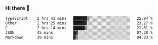 ### Hi there 👋

<!--
**WShiBin/WShiBin** is a ✨ _special_ ✨ repository because its `README.md` (this file) appears on your GitHub profile.

Here are some ideas to get you started:

- 🔭 I’m currently working on ...
- 🌱 I’m currently learning ...
- 👯 I’m looking to collaborate on ...
- 🤔 I’m looking for help with ...
- 💬 Ask me about ...
- 📫 How to reach me: ...
- 😄 Pronouns: ...
- ⚡ Fun fact: ...
-->

<!--START_SECTION:waka-->

```txt
TypeScript    2 hrs 41 mins   ██████▒░░░░░░░░░░░░░░░░░░   25.94 %
Other         2 hrs 25 mins   █████▓░░░░░░░░░░░░░░░░░░░   23.27 %
C             2 hrs 14 mins   █████▒░░░░░░░░░░░░░░░░░░░   21.61 %
JSON          45 mins         █▓░░░░░░░░░░░░░░░░░░░░░░░   07.28 %
Markdown      30 mins         █▒░░░░░░░░░░░░░░░░░░░░░░░   04.83 %
```

<!--END_SECTION:waka-->
